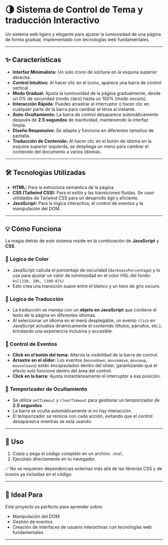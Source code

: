 # 🌗 Sistema de Control de Tema y traducción Interactivo 

Un sistema web ligero y elegante para ajustar la luminosidad de una página de forma gradual, implementado con tecnologías web fundamentales.

---

## ✨ Características

- **Interfaz Minimalista:** Un solo icono de sol/luna en la esquina superior derecha.  
- **Control Intuitivo:** Al hacer clic en el icono, aparece una barra de control vertical.  
- **Modo Gradual:** Ajusta la luminosidad de la página gradualmente, desde un 0% de oscuridad (modo claro) hasta un 100% (modo oscuro).  
- **Interacción Rápida:** Puedes arrastrar el interruptor o hacer clic en cualquier parte de la barra para cambiar el tema al instante.  
- **Auto-Ocultamiento:** La barra de control desaparece automáticamente después de **2.5 segundos** de inactividad, manteniendo la interfaz limpia.  
- **Diseño Responsivo:** Se adapta y funciona en diferentes tamaños de pantalla.  
- **Traducción de Contenido:** Al hacer clic en el botón de idioma en la esquina superior izquierda, se despliega un menú para cambiar el contenido del documento a varios idiomas.  

---

## 🛠️ Tecnologías Utilizadas

- **HTML:** Para la estructura semántica de la página.  
- **CSS (Tailwind CSS):** Para el estilo y las transiciones fluidas. Se usan utilidades de Tailwind CSS para un desarrollo ágil y eficiente.  
- **JavaScript:** Para la lógica interactiva, el control de eventos y la manipulación del DOM.  

---

## 💡 Cómo Funciona

La magia detrás de este sistema reside en la combinación de **JavaScript** y **CSS**.

### 🔹 Lógica de Color
- JavaScript calcula el porcentaje de oscuridad (`darknessPercentage`) y lo usa para ajustar un valor de luminosidad en el color HSL del fondo:  
  `hsl(210, 10%, [100-0]%)`  
- Esto crea una transición suave entre el blanco y un tono de gris oscuro.  

### 🔹 Lógica de Traducción
- La traducción se maneja con un **objeto en JavaScript** que contiene el texto de la página en diferentes idiomas.  
- Al seleccionar un idioma en el menú desplegable, un evento `click` en JavaScript actualiza dinámicamente el contenido (títulos, párrafos, etc.), brindando una experiencia inclusiva y accesible.  

### 🔹 Control de Eventos
- **Click en el botón del tema:** Alterna la visibilidad de la barra de control.  
- **Arrastre en el slider:** Los eventos (`mousedown`, `mousemove`, `mouseup`, `mouseleave`) están encapsulados dentro del slider, garantizando que el efecto solo funcione dentro del área del control.  
- **Click en la barra:** Ajusta instantáneamente el interruptor a esa posición.  

### 🔹 Temporizador de Ocultamiento
- Se utiliza `setTimeout` y `clearTimeout` para gestionar un temporizador de **2.5 segundos**.  
- La barra se oculta automáticamente si no hay interacción.  
- El temporizador se reinicia con cada acción, evitando que el control desaparezca mientras se está usando.  

---

## 🚀 Uso

1. Copia y pega el código completo en un archivo `.html`.  
2. Ejecútalo directamente en tu navegador.  

✅ No se requieren dependencias externas más allá de las librerías CSS y de iconos ya incluidas en el código.  

---

## 🎯 Ideal Para

Este proyecto es perfecto para aprender sobre:  

- Manipulación del DOM  
- Gestión de eventos  
- Creación de interfaces de usuario interactivas con tecnologías web fundamentales  

---

